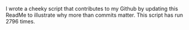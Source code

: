 I wrote a cheeky script that contributes to my Github by updating this ReadMe to illustrate why more than commits matter. This script has run 2796 times.